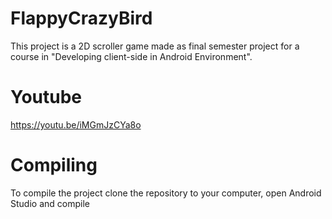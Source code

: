 # FlappyCrazyBird
This project is a 2D scroller game made as final semester project for a course in "Developing client-side in Android Environment".
# Youtube
https://youtu.be/iMGmJzCYa8o
# Compiling
To compile the project clone the repository to your computer, open Android Studio and compile
